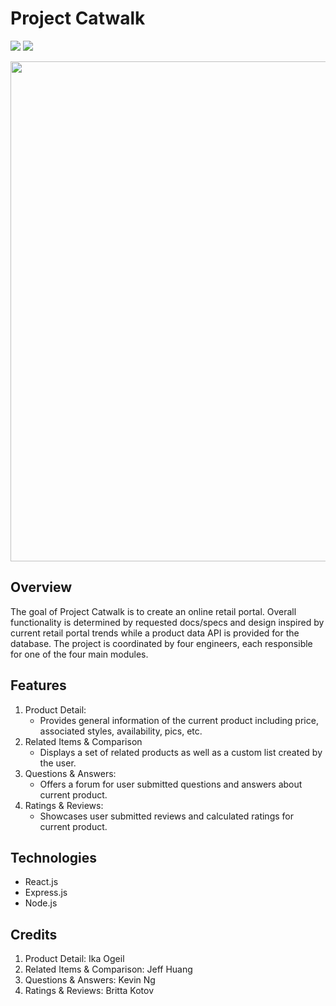 # Project Catwalk
<img src="https://img.shields.io/badge/react-v16.14-blue">
<img src="https://img.shields.io/badge/express-v4.17.1-blue">
<p align="center">
  <img src="https://github.com/kinetickingfishers/ProjectCatwalk/blob/main/fec2.gif" align="center" width="800">
</p>

## Overview
The goal of Project Catwalk is to create an online retail portal. Overall functionality is determined by requested docs/specs and design inspired by current retail portal trends while a product data API is provided for the database. The project is coordinated by four engineers, each responsible for one of the four main modules.

## Features
1. Product Detail: 
   - Provides general information of the current product including price, associated styles, availability, pics, etc.
2. Related Items & Comparison
   - Displays a set of related products as well as a custom list created by the user.
3. Questions & Answers:
   - Offers a forum for user submitted questions and answers about current product.
4. Ratings & Reviews:
   - Showcases user submitted reviews and calculated ratings for current product.

## Technologies
* React.js
* Express.js
* Node.js

## Credits
1. Product Detail: Ika Ogeil
2. Related Items & Comparison: Jeff Huang
3. Questions & Answers: Kevin Ng
4. Ratings & Reviews: Britta Kotov
